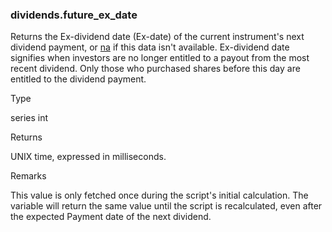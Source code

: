 ### dividends.future\_ex\_date

Returns the Ex-dividend date (Ex-date) of the current instrument's next dividend payment, or [na](#var_na) if this data isn't available. Ex-dividend date signifies when investors are no longer entitled to a payout from the most recent dividend. Only those who purchased shares before this day are entitled to the dividend payment.

Type

series int

Returns

UNIX time, expressed in milliseconds.

Remarks

This value is only fetched once during the script's initial calculation. The variable will return the same value until the script is recalculated, even after the expected Payment date of the next dividend.
